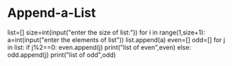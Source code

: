 # Append-a-List
list=[]
size=int(input("enter the size of list:"))
for i in range(1,size+1):
    a=int(input("enter the elements of list"))
    list.append(a)
even=[]
odd=[]
for j in list:
    if j%2==0:
        even.append(j)
        print("list of even",even)
    else:
        odd.append(j)
        print("list of odd",odd)
